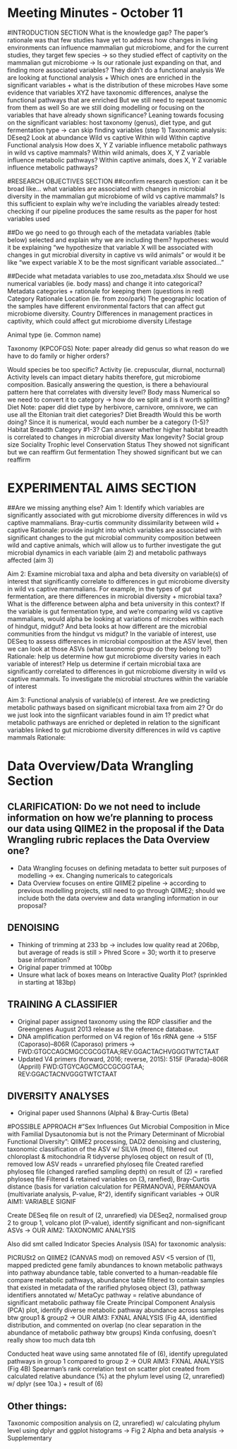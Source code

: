 # Meeting Minutes - October 11

#INTRODUCTION SECTION
What is the knowledge gap?
The paper’s rationale was that few studies have yet to address how changes in living environments can influence mammalian gut microbiome, and for the current studies, they target few species → so they studied effect of captivity on the mammalian gut microbiome → Is our rationale just expanding on that, and finding more associated variables?
They didn’t do a functional analysis 
We are looking at functional analysis + Which ones are enriched in the significant variables + what is the distribution of these microbes 
Have some evidence that variables XYZ have taxonomic differences, analyse the functional pathways that are enriched 
But we still need to repeat taxonomic from them as well 
So are we still doing modelling or focusing on the variables that have already shown significance? 
Leaning towards focusing on the significant variables: host taxonomy (genus), diet type, and gut fermentation type → can skip finding variables (step 1)
Taxonomic analysis: DEseq2
Look at abundance 
Wild vs captive
Within wild
Within captive
Functional analysis
How does X, Y Z variable influence metabolic pathways in wild vs captive mammals?
Within wild animals, does X, Y Z variable influence metabolic pathways?
Within captive animals, does X, Y Z variable influence metabolic pathways?

#RESEARCH OBJECTIVES SECTION
##confirm research question: can it be broad like… what variables are associated with changes in microbial diversity in the mammalian gut microbiome of wild vs captive mammals? 
Is this sufficient to explain why we’re including the variables already tested: checking if our pipeline produces the same results as the paper for host variables used

##Do we go need to go through each of the metadata variables (table below)  selected and explain why we are including them?
hypotheses: would it be explaining “we hypothesize that variable X will be associated with changes in gut microbial diversity in captive vs wild animals” or would it be like “we expect variable X to be the most significant variable associated…”

##Decide what metadata variables to use zoo_metadata.xlsx
Should we use numerical variables (ie. body  mass) and change it into categorical?
Metadata categories + rationale for keeping them (questions in red)
Category
Rationale
Location (ie. from zoo/park) 
The geographic location of the samples have different environmental factors that can affect gut microbiome diversity. 
Country 
Differences in management practices in captivity, which could affect gut microbiome diversity
Lifestage

Animal type (ie. Common name) 

Taxonomy (KPCOFGS)
Note: paper already did genus so what reason do we have to do family or higher orders?

Would species be too specific?
Activity (ie. crepuscular, diurnal, nocturnal)
Activity levels can impact dietary habits therefore, gut microbiome composition. Basically answering the question, is there a behavioural pattern here that correlates with diversity level?
Body mass 
Numerical so we need to convert it to category → how do we split and is it worth splitting?
Diet
Note: paper did diet type by herbivore, carnivore, omnivore, we can use all the Eltonian trait diet categories?
Diet Breadth
Would this be worth doing?  Since it is numerical, would each number be a category (1-5)?
Habitat Breadth
Category #1-3? Can answer whether higher habitat breadth is correlated to changes in microbial diversity 
Max longevity?
Social group size 
Sociality 
Trophic level 
Conservation Status
They showed not significant but we can reaffirm
Gut fermentation 
They showed significant but we can reaffirm

# EXPERIMENTAL AIMS SECTION
##Are we missing anything else?
Aim 1: Identify which variables are significantly associated with gut microbiome diversity differences in wild vs captive mammalians.
Bray-curtis community dissimilarity between wild + captive
Rationale: provide insight into which variables are associated with significant changes to the gut microbial community composition between wild and captive animals, which will allow us to further investigate the gut microbial dynamics in each variable (aim 2) and metabolic pathways affected (aim 3)

Aim 2: Examine microbial taxa and alpha and beta diversity on variable(s) of interest that significantly correlate to differences in gut microbiome diversity in wild vs captive mammalians. 
For example, in the types of gut fermentation, are there differences in microbial diversity + microbial taxa?
What is the difference between alpha and beta university in this context?
If the variable is gut fermentation type, and we’re comparing wild vs captive mammalians, would alpha be looking at variations of microbes within each of hindgut, midgut? And beta looks at how different are the microbial communities from the hindgut vs midgut?
In the variable of interest, use DESeq to assess differences in microbial composition at the ASV level, then we can look at those ASVs (what taxonomic group do they belong to?)
Rationale: help us determine how gut microbiome diversity varies in each variable of interest? Help us determine if certain microbial taxa are significantly correlated to differences in gut microbiome diversity in wild vs captive mammals. To investigate the microbial structures within the variable of interest

Aim 3: Functional analysis of variable(s) of interest. 
Are we predicting metabolic pathways based on significant microbial taxa from aim 2? Or do we just look into the signfiicant variables found in aim 1? 
predict what metabolic pathways are enriched or depleted in relation to the significant variables linked to gut microbiome diversity differences in wild vs captive mammals
Rationale: 

# Data Overview/Data Wrangling Section
## CLARIFICATION: Do we not need to include information on how we’re planning to process our data using QIIME2 in the proposal if the Data Wrangling rubric replaces the Data Overview one? 
* Data Wrangling focuses on defining metadata to better suit purposes of modelling -> ex. Changing numericals to categoricals
* Data Overview focuses on entire QIIME2 pipeline -> according to previous modelling projects, still need to go through QIIME2; should we include both the data overview and data wrangling information in our proposal?

## DENOISING

* Thinking of trimming at 233 bp -> includes low quality read at 206bp, but average of reads is still > Phred Score = 30; worth it to preserve base information? 
* Original paper trimmed at 100bp
* Unsure what lack of boxes means on Interactive Quality Plot? (sprinkled in starting at 183bp)

## TRAINING A CLASSIFIER
* Original paper assigned taxonomy using the RDP classifier and the Greengenes August 2013 release as the reference database.
* DNA amplification performed on V4 region of 16s rRNA gene -> 515F (Caporaso)–806R (Caporaso) primers -> FWD:GTGCCAGCMGCCGCGGTAA;REV:GGACTACHVGGGTWTCTAAT
* Updated V4 primers (forward, 2016; reverse, 2015): 515F (Parada)–806R (Apprill)
FWD:GTGYCAGCMGCCGCGGTAA; REV:GGACTACNVGGGTWTCTAAT

## DIVERSITY ANALYSES
* Original paper used Shannons (Alpha) & Bray-Curtis (Beta)


#POSSIBLE APPROACH
#”Sex Influences Gut Microbial Composition in Mice with Familial Dysautonomia but is not the Primary Determinant of Microbial Functional Diversity”:
QIIME2 processing, DAD2 denoising and clustering, taxonomic classification of the ASV w/ SILVA (mod 6), filtered out chloroplast & mitochondria
R tidyverse phyloseq object on result of (1), removed low ASV reads = unrarefied phyloseq file
Created rarefied phyloseq file (changed rarefied sampling depth) on result of (2) = rarefied phyloseq file
Filtered & retained variables on (3, rarefied), Bray-Curtis distance (basis for variation calculation for PERMANOVA), PERMANOVA (multivariate analysis, P-value, R^2), identify significant variables → OUR AIM1: VARIABLE SIGNIF
		
Create DESeq file on result of (2, unrarefied) via DESeq2, normalised group 2 to group 1, volcano plot (P-value), identify significant and non-significant ASVs → OUR AIM2: TAXONOMIC ANALYSIS
	
Also did smt called Indicator Species Analysis (ISA) for taxonomic analysis:

PICRUSt2 on QIIME2 (CANVAS mod) on removed ASV <5 version of (1), mapped predicted gene family abundances to known metabolic pathways into pathway abundance table, table  converted to a human-readable file compare metabolic pathways, abundance table filtered to contain samples that existed in metadata of the rarified phyloseq object (3), pathway identifiers annotated w/ MetaCyc pathway = relative abundance of significant metabolic pathway file
Create Principal Component Analysis (PCA) plot, identify diverse metabolic pathway abundance across samples btw group1 & group2 → OUR AIM3: FXNAL ANALYSIS
(Fig 4A, identified distribution, and commented on overlap (no clear separation in the abundance of metabolic pathway btw groups)
Kinda confusing, doesn't really show too much data tbh

Conducted heat wave using same annotated file of (6), identify upregulated pathways in group 1 compared to group 2 → OUR AIM3: FXNAL ANALYSIS
(Fig 4B)
Spearman’s rank correlation test on scatter plot created from calculated relative abundance (%) at the phylum level using (2, unrarefied) w/ dplyr (see 10a.) + result of (6)

## Other things:
Taxonomic composition analysis on (2, unrarefied) w/ calculating phylum level using dplyr and ggplot histograms → Fig 2
Alpha and beta analysis → Supplementary
